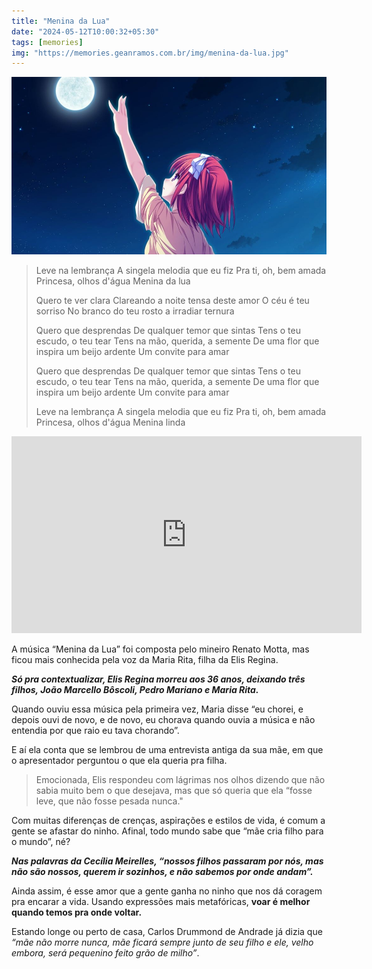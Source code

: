 ```yaml
---
title: "Menina da Lua"
date: "2024-05-12T10:00:32+05:30"
tags: [memories]
img: "https://memories.geanramos.com.br/img/menina-da-lua.jpg"
---
```


![Menina da Lua](./img/menina-da-lua.jpg)

> Leve na lembrança A singela melodia que eu fiz Pra ti, oh, bem amada
> Princesa, olhos d'água Menina da lua
> 
> Quero te ver clara Clareando a noite tensa deste amor O céu é teu
> sorriso No branco do teu rosto a irradiar ternura
> 
> Quero que desprendas De qualquer temor que sintas Tens o teu escudo, o
> teu tear Tens na mão, querida, a semente De uma flor que inspira um
> beijo ardente Um convite para amar
> 
> Quero que desprendas De qualquer temor que sintas Tens o teu escudo, o
> teu tear Tens na mão, querida, a semente De uma flor que inspira um
> beijo ardente Um convite para amar
> 
> Leve na lembrança A singela melodia que eu fiz Pra ti, oh, bem amada
> Princesa, olhos d'água Menina linda
> 
<div class="embed-responsive">
<iframe width="560" height="315" src="https://www.youtube.com/embed/L8AeYRx5_iw?si=vcSuu6_AfwlqM7Zu" title="YouTube video player" frameborder="0" allow="accelerometer; autoplay; clipboard-write; encrypted-media; gyroscope; picture-in-picture; web-share" referrerpolicy="strict-origin-when-cross-origin" allowfullscreen></iframe>
</div>

A música “Menina da Lua” foi composta pelo mineiro Renato Motta, mas ficou mais conhecida pela voz da Maria Rita, filha da Elis Regina.

***Só pra contextualizar, Elis Regina morreu aos 36 anos, deixando três filhos, João Marcello Bôscoli, Pedro Mariano e Maria Rita.***

Quando ouviu essa música pela primeira vez, Maria disse “eu chorei, e depois ouvi de novo, e de novo, eu chorava quando ouvia a música e não entendia por que raio eu tava chorando”.

E aí ela conta que se lembrou de uma entrevista antiga da sua mãe, em que o apresentador perguntou o que ela queria pra filha.

> Emocionada, Elis respondeu com lágrimas nos olhos dizendo que não
> sabia muito bem o que desejava, mas que só queria que ela “fosse leve,
> que não fosse pesada nunca."

Com muitas diferenças de crenças, aspirações e estilos de vida, é comum a gente se afastar do ninho. Afinal, todo mundo sabe que “mãe cria filho para o mundo”, né?

***Nas palavras da Cecília Meirelles, “nossos filhos passaram por nós, mas não são nossos, querem ir sozinhos, e não sabemos por onde andam”.***

Ainda assim, é esse amor que a gente ganha no ninho que nos dá coragem pra encarar a vida. Usando expressões mais metafóricas, **voar é melhor quando temos pra onde voltar.**

Estando longe ou perto de casa, Carlos Drummond de Andrade já dizia que *“mãe não morre nunca, mãe ficará sempre junto de seu filho e ele, velho embora, será pequenino feito grão de milho”*.
